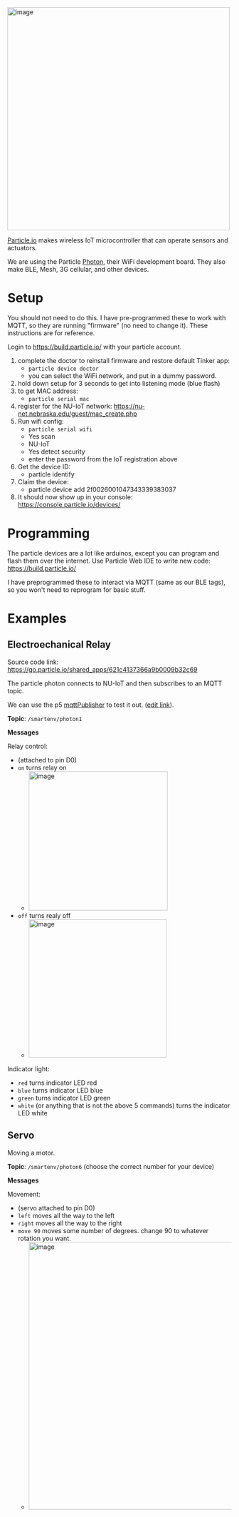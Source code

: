 <img width="500" alt="image" src="https://user-images.githubusercontent.com/1598545/156173775-de7fc8b5-dbc1-44ea-a595-46f8b465a160.png">

[Particle.io](https://www.particle.io/) makes wireless IoT microcontroller that can operate sensors and actuators. 

We are using the Particle [Photon](https://docs.particle.io/photon/), their WiFi development board. They also make BLE, Mesh, 3G cellular, and other devices.



# Setup
You should not need to do this. I have pre-programmed these to work with MQTT, so they are running "firmware" (no need to change it). These instructions are for reference.

Login to https://build.particle.io/ with your particle account.

1. complete the doctor to reinstall firmware and restore default Tinker app:
   - `particle device doctor`
   - you can select the WiFi network, and put in a dummy password. 
2. hold down setup for 3 seconds to get into listening mode (blue flash)
3. to get MAC address:
   - `particle serial mac`
4. register for the NU-IoT network: https://nu-net.nebraska.edu/guest/mac_create.php
5. Run wifi config:
   - `particle serial wifi`
   - Yes scan
   - NU-IoT
   - Yes detect security
   - enter the password from the IoT registration above
6. Get the device ID: 
   - particle identify
7. Claim the device: 
   - particle device add 2f0026001047343339383037
8. It should now show up in your console: https://console.particle.io/devices/

# Programming

The particle devices are a lot like arduinos, except you can program and flash them over the internet. Use Particle Web IDE to write new code: https://build.particle.io/

I have preprogrammed these to interact via MQTT (same as our BLE tags), so you won't need to reprogram for basic stuff.

# Examples

## Electroechanical Relay

Source code link: https://go.particle.io/shared_apps/621c4137366a9b0009b32c69

The particle photon connects to NU-IoT and then subscribes to an MQTT topic.

We can use the p5 [mqttPublisher](https://editor.p5js.org/robert.twomey/full/CEXVmsCBS) to test it out. ([edit link](https://editor.p5js.org/robert.twomey/sketches/CEXVmsCBS)).

__Topic__: `/smartenv/photon1`

__Messages__

Relay control: 
- (attached to pin D0)
- `on` turns relay on
  -  <img width="312" alt="image" src="https://user-images.githubusercontent.com/1598545/155919888-d36e200e-ebb1-4f62-a16a-ae6e84618ad5.png">
- `off` turns realy off
  - <img width="310" alt="image" src="https://user-images.githubusercontent.com/1598545/155919901-c60193ac-b4ea-4248-90b1-6887a44c5053.png">

Indicator light: 
- `red` turns indicator LED red
- `blue` turns indicator LED blue
- `green` turns indicator LED green
- `white` (or anything that is not the above 5 commands) turns the indicator LED white

## Servo
Moving a motor.

__Topic__: `/smartenv/photon6` (choose the correct number for your device)

__Messages__

Movement:
- (servo attached to pin D0)
- `left` moves all the way to the left
- `right` moves all the way to the right
- `move 90` moves some number of degrees. change 90 to whatever rotation you want.
  - <img width="600" alt="image" src="https://user-images.githubusercontent.com/1598545/156586160-6f1f3942-6fbd-4c16-bf6e-1b45f83a6826.png">


